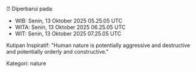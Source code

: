 ⏰ Diperbarui pada:
- WIB: Senin, 13 Oktober 2025 05.25.05 UTC
- WITA: Senin, 13 Oktober 2025 06.25.05 UTC
- WIT: Senin, 13 Oktober 2025 07.25.05 UTC

Kutipan Inspiratif:
"Human nature is potentially aggressive and destructive and potentially orderly and constructive."


Kategori: nature

